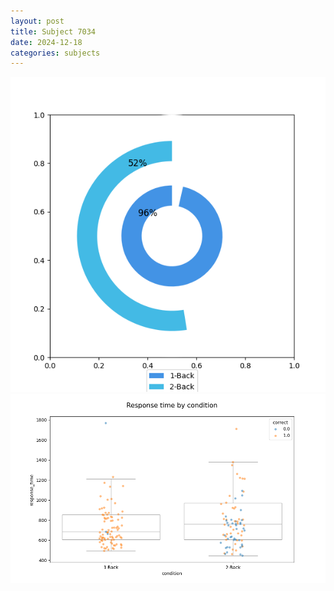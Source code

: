 ```yaml
---
layout: post
title: Subject 7034
date: 2024-12-18
categories: subjects
---
```


![](data/7034/run-1/7034_accuracy_by_condition.png)
![](data/7034/run-1/7034_response_time_by_condition.png)
